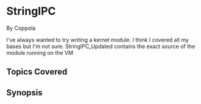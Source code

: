 # StringIPC
By Coppola

I've always wanted to try writing a kernel module. I think I covered all my bases but I'm not sure.
StringIPC_Updated contains the exact source of the module running on the VM

## Topics Covered

## Synopsis

